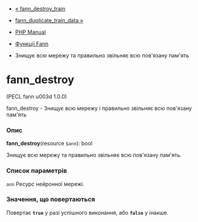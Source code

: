 - [« fann_destroy_train](function.fann-destroy-train.md)
- [fann_duplicate_train_data
»](function.fann-duplicate-train-data.md)

- [PHP Manual](index.md)
- [Функції Fann](ref.fann.md)
- Знищує всю мережу та правильно звільняє всю пов'язану пам'ять

# fann_destroy

(PECL fann u003d 1.0.0)

fann_destroy - Знищує всю мережу і правильно звільняє всю пов'язану
пам'ять

### Опис

**fann_destroy**(resource `$ann`): bool

Знищує всю мережу та правильно звільняє всю пов'язану пам'ять.

### Список параметрів

`ann`
Ресурс нейронної мережі.

### Значення, що повертаються

Повертає **`true`** у разі успішного виконання, або **`false`** у
інакше.
